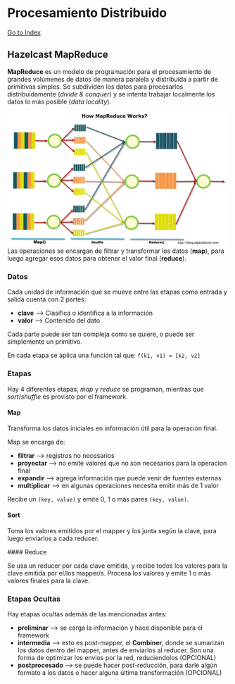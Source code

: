 # Procesamiento Distribuido
[Go to Index](resumen.md)

## Hazelcast MapReduce

**MapReduce** es un modelo de programación para el procesamiento de grandes volúmenes de datos de manera paralela y distribuida a partir de primitivas simples. Se subdividen los datos para procesarlos distribuidamente (*divide & conquer*) y se intenta trabajar localmente los datos lo más posible (*data locality*).

![MapReduce](mapreduce.jpeg "MapReduce")
Las operaciones se encargan de filtrar y transformar los datos (**map**), para luego agregar esos datos para obtener el valor final (**reduce**).

### Datos

Cada unidad de información que se mueve entre las etapas como entrada y salida cuenta con 2 partes:
- **clave** --> Clasifica o identifica a la información
- **valor** --> Contenido del dato

Cada parte puede ser tan compleja como se quiere, o puede ser simplemente un primitivo.

En cada etapa se aplica una función tal que: `f(k1, v1) = [k2, v2]`

### Etapas

Hay 4 diferentes etapas, *map* y *reduce* se programan, mientras que *sort*/*shuffle* es provisto por el framework.

#### Map

Transforma los datos iniciales en información útil para la operación final.

Map se encarga de:
- **filtrar** --> registros no necesarios
- **proyectar** --> no emite valores que no son necesarios para la operacion final
- **expandir** --> agrega información que puede venir de fuentes externas
- **multiplicar** --> en algunas operaciones necesita emitir más de 1 valor

Recibe un `(key, value)` y emite 0, 1 o más pares `(key, value)`.

#### Sort

Toma los valores emitidos por el mapper y los junta según la clave, para luego enviarlos a cada reducer.

#### Reduce

Se usa un reducer por cada clave emitida, y recibe todos los valores para la clave emitida por el/los mapper/s. Procesa los valores y emite 1 o más valores finales para la clave.

### Etapas Ocultas

Hay etapas ocultas además de las mencionadas antes:
- **preliminar** --> se carga la información y hace disponible para el framework
- **intermedia** --> esto es post-mapper, el **Combiner**, donde se sumarizan los datos dentro del mapper, antes de enviarlos al reducer. Son una forma de optimizar los envios por la red, reduciendolos (OPCIONAL)
- **postprocesado**  --> se puede hacer post-reducción, para darle algún formato a los datos o hacer alguna última transformación (OPCIONAL)
